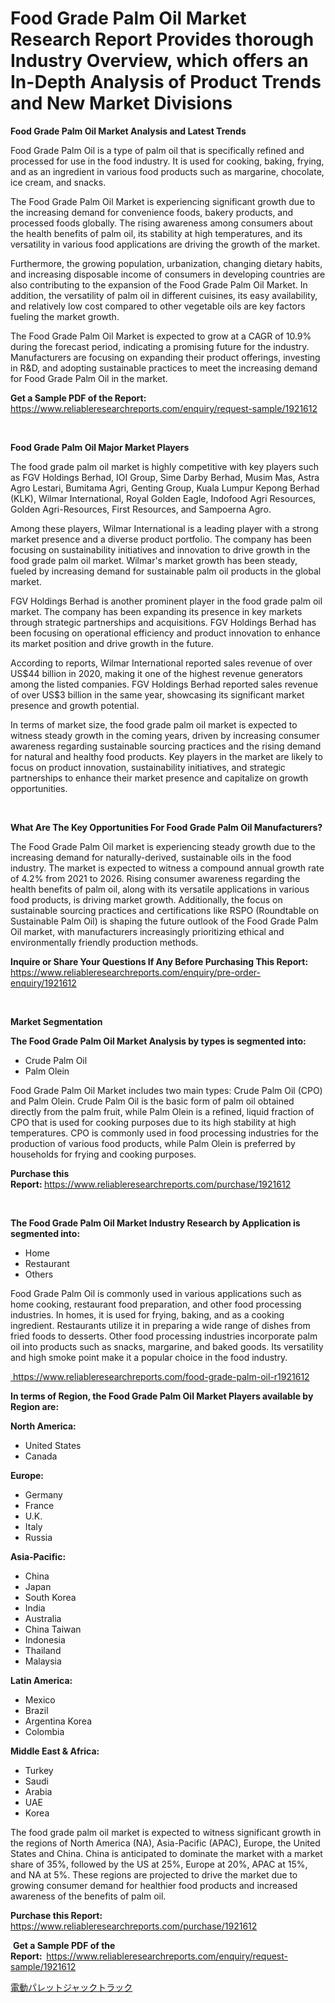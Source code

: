 <p><h1>Food Grade Palm Oil Market Research Report Provides thorough Industry Overview, which offers an In-Depth Analysis of Product Trends and New Market Divisions</h1></p><p><strong>Food Grade Palm Oil Market Analysis and Latest Trends</strong></p>
<p><p>Food Grade Palm Oil is a type of palm oil that is specifically refined and processed for use in the food industry. It is used for cooking, baking, frying, and as an ingredient in various food products such as margarine, chocolate, ice cream, and snacks.</p><p>The Food Grade Palm Oil Market is experiencing significant growth due to the increasing demand for convenience foods, bakery products, and processed foods globally. The rising awareness among consumers about the health benefits of palm oil, its stability at high temperatures, and its versatility in various food applications are driving the growth of the market.</p><p>Furthermore, the growing population, urbanization, changing dietary habits, and increasing disposable income of consumers in developing countries are also contributing to the expansion of the Food Grade Palm Oil Market. In addition, the versatility of palm oil in different cuisines, its easy availability, and relatively low cost compared to other vegetable oils are key factors fueling the market growth.</p><p>The Food Grade Palm Oil Market is expected to grow at a CAGR of 10.9% during the forecast period, indicating a promising future for the industry. Manufacturers are focusing on expanding their product offerings, investing in R&D, and adopting sustainable practices to meet the increasing demand for Food Grade Palm Oil in the market.</p></p>
<p><strong>Get a Sample PDF of the Report:&nbsp;</strong> <a href="https://www.reliableresearchreports.com/enquiry/request-sample/1921612">https://www.reliableresearchreports.com/enquiry/request-sample/1921612</a></p>
<p>&nbsp;</p>
<p><strong>Food Grade Palm Oil Major Market Players</strong></p>
<p><p>The food grade palm oil market is highly competitive with key players such as FGV Holdings Berhad, IOI Group, Sime Darby Berhad, Musim Mas, Astra Agro Lestari, Bumitama Agri, Genting Group, Kuala Lumpur Kepong Berhad (KLK), Wilmar International, Royal Golden Eagle, Indofood Agri Resources, Golden Agri-Resources, First Resources, and Sampoerna Agro. </p><p>Among these players, Wilmar International is a leading player with a strong market presence and a diverse product portfolio. The company has been focusing on sustainability initiatives and innovation to drive growth in the food grade palm oil market. Wilmar's market growth has been steady, fueled by increasing demand for sustainable palm oil products in the global market.</p><p>FGV Holdings Berhad is another prominent player in the food grade palm oil market. The company has been expanding its presence in key markets through strategic partnerships and acquisitions. FGV Holdings Berhad has been focusing on operational efficiency and product innovation to enhance its market position and drive growth in the future.</p><p>According to reports, Wilmar International reported sales revenue of over US$44 billion in 2020, making it one of the highest revenue generators among the listed companies. FGV Holdings Berhad reported sales revenue of over US$3 billion in the same year, showcasing its significant market presence and growth potential.</p><p>In terms of market size, the food grade palm oil market is expected to witness steady growth in the coming years, driven by increasing consumer awareness regarding sustainable sourcing practices and the rising demand for natural and healthy food products. Key players in the market are likely to focus on product innovation, sustainability initiatives, and strategic partnerships to enhance their market presence and capitalize on growth opportunities.</p></p>
<p>&nbsp;</p>
<p><strong>What Are The Key Opportunities For Food Grade Palm Oil Manufacturers?</strong></p>
<p><p>The Food Grade Palm Oil market is experiencing steady growth due to the increasing demand for naturally-derived, sustainable oils in the food industry. The market is expected to witness a compound annual growth rate of 4.2% from 2021 to 2026. Rising consumer awareness regarding the health benefits of palm oil, along with its versatile applications in various food products, is driving market growth. Additionally, the focus on sustainable sourcing practices and certifications like RSPO (Roundtable on Sustainable Palm Oil) is shaping the future outlook of the Food Grade Palm Oil market, with manufacturers increasingly prioritizing ethical and environmentally friendly production methods.</p></p>
<p><strong>Inquire or Share Your Questions If Any Before Purchasing This Report:</strong> <a href="https://www.reliableresearchreports.com/enquiry/pre-order-enquiry/1921612">https://www.reliableresearchreports.com/enquiry/pre-order-enquiry/1921612</a></p>
<p>&nbsp;</p>
<p><strong>Market Segmentation</strong></p>
<p><strong>The Food Grade Palm Oil Market Analysis by types is segmented into:</strong></p>
<p><ul><li>Crude Palm Oil</li><li>Palm Olein</li></ul></p>
<p><p>Food Grade Palm Oil Market includes two main types: Crude Palm Oil (CPO) and Palm Olein. Crude Palm Oil is the basic form of palm oil obtained directly from the palm fruit, while Palm Olein is a refined, liquid fraction of CPO that is used for cooking purposes due to its high stability at high temperatures. CPO is commonly used in food processing industries for the production of various food products, while Palm Olein is preferred by households for frying and cooking purposes.</p></p>
<p><strong>Purchase this Report:&nbsp;</strong><a href="https://www.reliableresearchreports.com/purchase/1921612">https://www.reliableresearchreports.com/purchase/1921612</a></p>
<p>&nbsp;</p>
<p><strong>The Food Grade Palm Oil Market Industry Research by Application is segmented into:</strong></p>
<p><ul><li>Home</li><li>Restaurant</li><li>Others</li></ul></p>
<p><p>Food Grade Palm Oil is commonly used in various applications such as home cooking, restaurant food preparation, and other food processing industries. In homes, it is used for frying, baking, and as a cooking ingredient. Restaurants utilize it in preparing a wide range of dishes from fried foods to desserts. Other food processing industries incorporate palm oil into products such as snacks, margarine, and baked goods. Its versatility and high smoke point make it a popular choice in the food industry.</p></p>
<p><a href="https://www.reliableresearchreports.com/food-grade-palm-oil-r1921612">&nbsp;https://www.reliableresearchreports.com/food-grade-palm-oil-r1921612</a></p>
<p><strong>In terms of Region, the Food Grade Palm Oil Market Players available by Region are:</strong></p>
<p>
    <p> <strong> North America: </strong>
        <ul>
            <li>United States</li>
            <li>Canada</li>
        </ul>
        </p> 
    <p> <strong> Europe: </strong>
        <ul>
            <li>Germany</li>
            <li>France</li>
            <li>U.K.</li>
            <li>Italy</li>
            <li>Russia</li>
        </ul>
        </p> 
    <p> <strong> Asia-Pacific: </strong>
        <ul>
            <li>China</li>
            <li>Japan</li>
            <li>South Korea</li>
            <li>India</li>
            <li>Australia</li>
            <li>China Taiwan</li>
            <li>Indonesia</li>
            <li>Thailand</li>
            <li>Malaysia</li>
        </ul>
        </p> 
    <p> <strong> Latin America: </strong>
        <ul>
            <li>Mexico</li>
            <li>Brazil</li>
            <li>Argentina Korea</li>
            <li>Colombia</li>
        </ul>
        </p> 
    <p> <strong> Middle East & Africa: </strong>
        <ul>
            <li>Turkey</li>
            <li>Saudi</li>
            <li>Arabia</li>
            <li>UAE</li>
            <li>Korea</li>
        </ul>
    </p>
    </p>
<p><p>The food grade palm oil market is expected to witness significant growth in the regions of North America (NA), Asia-Pacific (APAC), Europe, the United States and China. China is anticipated to dominate the market with a market share of 35%, followed by the US at 25%, Europe at 20%, APAC at 15%, and NA at 5%. These regions are projected to drive the market due to growing consumer demand for healthier food products and increased awareness of the benefits of palm oil.</p></p>
<p><strong>Purchase this Report: </strong><a href="https://www.reliableresearchreports.com/purchase/1921612">https://www.reliableresearchreports.com/purchase/1921612</a></p>
<p>&nbsp;<strong>Get a Sample PDF of the Report:&nbsp;&nbsp;</strong><a href="https://www.reliableresearchreports.com/enquiry/request-sample/1921612">https://www.reliableresearchreports.com/enquiry/request-sample/1921612</a></p>
<p><strong></strong></p>
<p><p><a href="https://github.com/one-cool-chick/Market-Research-Report-List-1/blob/main/777494219894.md">電動パレットジャックトラック</a></p></p>